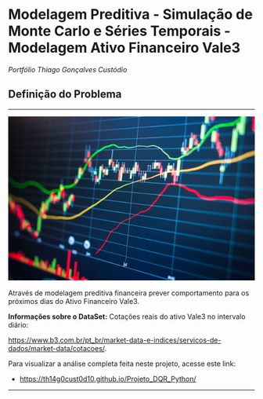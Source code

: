 # **Modelagem Preditiva - Simulação de Monte Carlo e Séries Temporais - Modelagem Ativo Financeiro Vale3**

*Portfólio Thiago Gonçalves Custódio*

## **Definição do Problema**

---

![](modelagemfin.png)

Através de modelagem preditiva financeira prever comportamento para os próximos dias do Ativo Financeiro Vale3.

**Informações sobre o DataSet:** Cotações reais do ativo Vale3 no intervalo diário:

https://www.b3.com.br/pt_br/market-data-e-indices/servicos-de-dados/market-data/cotacoes/.

Para visualizar a análise completa feita neste projeto, acesse este link:

* https://th14g0cust0d10.github.io/Projeto_DQR_Python/

---
